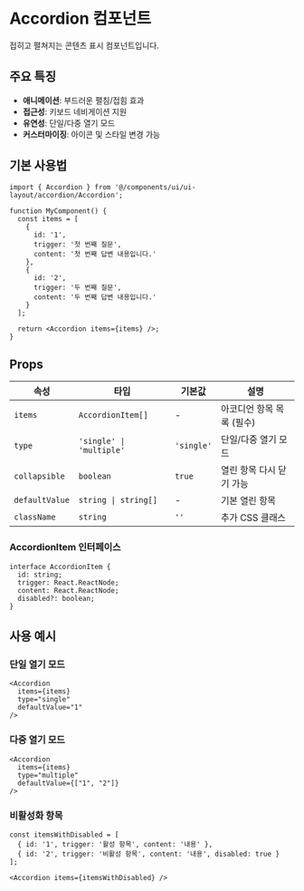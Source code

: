 # Accordion 컴포넌트

접히고 펼쳐지는 콘텐츠 표시 컴포넌트입니다.

## 주요 특징

- **애니메이션**: 부드러운 펼침/접힘 효과
- **접근성**: 키보드 네비게이션 지원  
- **유연성**: 단일/다중 열기 모드
- **커스터마이징**: 아이콘 및 스타일 변경 가능

## 기본 사용법

```tsx
import { Accordion } from '@/components/ui/ui-layout/accordion/Accordion';

function MyComponent() {
  const items = [
    {
      id: '1',
      trigger: '첫 번째 질문',
      content: '첫 번째 답변 내용입니다.'
    },
    {
      id: '2', 
      trigger: '두 번째 질문',
      content: '두 번째 답변 내용입니다.'
    }
  ];

  return <Accordion items={items} />;
}
```

## Props

| 속성 | 타입 | 기본값 | 설명 |
|------|------|--------|------|
| `items` | `AccordionItem[]` | - | 아코디언 항목 목록 (필수) |
| `type` | `'single' \| 'multiple'` | `'single'` | 단일/다중 열기 모드 |
| `collapsible` | `boolean` | `true` | 열린 항목 다시 닫기 가능 |
| `defaultValue` | `string \| string[]` | - | 기본 열린 항목 |
| `className` | `string` | `''` | 추가 CSS 클래스 |

### AccordionItem 인터페이스

```tsx
interface AccordionItem {
  id: string;
  trigger: React.ReactNode;
  content: React.ReactNode;
  disabled?: boolean;
}
```

## 사용 예시

### 단일 열기 모드

```tsx
<Accordion 
  items={items}
  type="single"
  defaultValue="1"
/>
```

### 다중 열기 모드

```tsx
<Accordion 
  items={items}
  type="multiple"
  defaultValue={["1", "2"]}
/>
```

### 비활성화 항목

```tsx
const itemsWithDisabled = [
  { id: '1', trigger: '활성 항목', content: '내용' },
  { id: '2', trigger: '비활성 항목', content: '내용', disabled: true }
];

<Accordion items={itemsWithDisabled} />
``` 